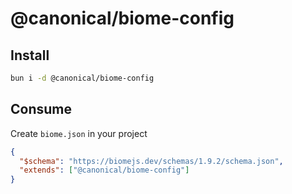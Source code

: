 # @canonical/biome-config

## Install

```sh
bun i -d @canonical/biome-config
```

## Consume

Create `biome.json` in your project

```json
{
  "$schema": "https://biomejs.dev/schemas/1.9.2/schema.json",
  "extends": ["@canonical/biome-config"]
}
```
